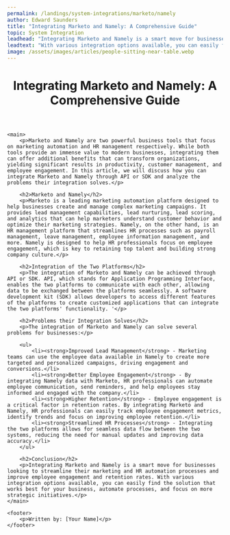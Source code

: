 ```yaml
---
permalink: /landings/system-integrations/marketo/namely
author: Edward Saunders
title: "Integrating Marketo and Namely: A Comprehensive Guide"
topic: System Integration
leadhead: "Integrating Marketo and Namely is a smart move for businesses looking to streamline their marketing and HR automation processes and improve employee engagement and retention rates"
leadtext: "With various integration options available, you can easily find the solution that works best for your business, automate processes, and focus on more strategic initiatives."
image: /assets/images/articles/people-sitting-near-table.webp
---
```

<div class="arttext">	<header>
		<h1>Integrating Marketo and Namely: A Comprehensive Guide</h1>
	</header>

	<main>
		<p>Marketo and Namely are two powerful business tools that focus on marketing automation and HR management respectively. While both tools provide an immense value to modern businesses, integrating them can offer additional benefits that can transform organizations, yielding significant results in productivity, customer management, and employee engagement. In this article, we will discuss how you can integrate Marketo and Namely through API or SDK and analyze the problems their integration solves.</p>

		<h2>Marketo and Namely</h2>
		<p>Marketo is a leading marketing automation platform designed to help businesses create and manage complex marketing campaigns. It provides lead management capabilities, lead nurturing, lead scoring, and analytics that can help marketers understand customer behavior and optimize their marketing strategies. Namely, on the other hand, is an HR management platform that streamlines HR processes such as payroll management, leave management, employee information management, and more. Namely is designed to help HR professionals focus on employee engagement, which is key to retaining top talent and building strong company culture.</p>

		<h2>Integration of the Two Platforms</h2>
		<p>The integration of Marketo and Namely can be achieved through API or SDK. API, which stands for Application Programming Interface, enables the two platforms to communicate with each other, allowing data to be exchanged between the platforms seamlessly. A software development kit (SDK) allows developers to access different features of the platforms to create customized applications that can integrate the two platforms' functionality. '</p>

		<h2>Problems their Integration Solves</h2>
		<p>The integration of Marketo and Namely can solve several problems for businesses:</p>

		<ul>
			<li><strong>Improved Lead Management</strong> - Marketing teams can use the employee data available in Namely to create more targeted and personalized campaigns, driving engagement and conversions.</li>
			<li><strong>Better Employee Engagement</strong> - By integrating Namely data with Marketo, HR professionals can automate employee communication, send reminders, and help employees stay informed and engaged with the company.</li>
			<li><strong>Higher Retention</strong> - Employee engagement is a critical factor in retention rates. By integrating Marketo and Namely, HR professionals can easily track employee engagement metrics, identify trends and focus on improving employee retention.</li>
			<li><strong>Streamlined HR Processes</strong> - Integrating the two platforms allows for seamless data flow between the two systems, reducing the need for manual updates and improving data accuracy.</li>
		</ul>

		<h2>Conclusion</h2>
		<p>Integrating Marketo and Namely is a smart move for businesses looking to streamline their marketing and HR automation processes and improve employee engagement and retention rates. With various integration options available, you can easily find the solution that works best for your business, automate processes, and focus on more strategic initiatives.</p>
	</main>

	<footer>
		<p>Written by: [Your Name]</p>
	</footer>
</div>